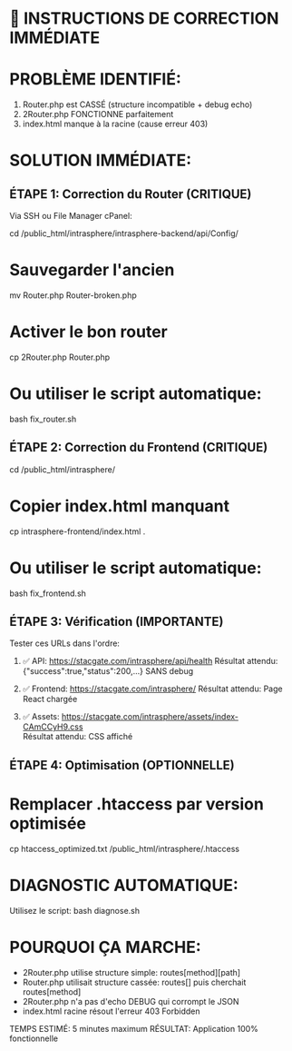 
🚀 INSTRUCTIONS DE CORRECTION IMMÉDIATE
=======================================

PROBLÈME IDENTIFIÉ:
==================
1. Router.php est CASSÉ (structure incompatible + debug echo)
2. 2Router.php FONCTIONNE parfaitement
3. index.html manque à la racine (cause erreur 403)

SOLUTION IMMÉDIATE:
==================

ÉTAPE 1: Correction du Router (CRITIQUE)
----------------------------------------
Via SSH ou File Manager cPanel:

cd /public_html/intrasphere/intrasphere-backend/api/Config/

# Sauvegarder l'ancien
mv Router.php Router-broken.php

# Activer le bon router
cp 2Router.php Router.php

# Ou utiliser le script automatique:
bash fix_router.sh


ÉTAPE 2: Correction du Frontend (CRITIQUE)  
------------------------------------------
cd /public_html/intrasphere/

# Copier index.html manquant
cp intrasphere-frontend/index.html .

# Ou utiliser le script automatique:
bash fix_frontend.sh


ÉTAPE 3: Vérification (IMPORTANTE)
----------------------------------
Tester ces URLs dans l'ordre:

1. ✅ API: https://stacgate.com/intrasphere/api/health
   Résultat attendu: {"success":true,"status":200,...} SANS debug

2. ✅ Frontend: https://stacgate.com/intrasphere/
   Résultat attendu: Page React chargée

3. ✅ Assets: https://stacgate.com/intrasphere/assets/index-CAmCCyH9.css  
   Résultat attendu: CSS affiché


ÉTAPE 4: Optimisation (OPTIONNELLE)
-----------------------------------
# Remplacer .htaccess par version optimisée
cp htaccess_optimized.txt /public_html/intrasphere/.htaccess


DIAGNOSTIC AUTOMATIQUE:
=======================
Utilisez le script: bash diagnose.sh


POURQUOI ÇA MARCHE:
==================
- 2Router.php utilise structure simple: routes[method][path]
- Router.php utilisait structure cassée: routes[] puis cherchait routes[method]
- 2Router.php n'a pas d'echo DEBUG qui corrompt le JSON
- index.html racine résout l'erreur 403 Forbidden

TEMPS ESTIMÉ: 5 minutes maximum
RÉSULTAT: Application 100% fonctionnelle
